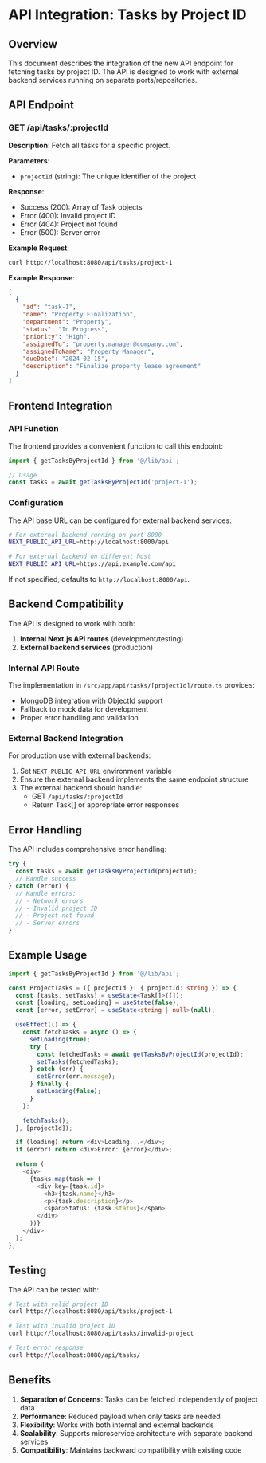 # API Integration: Tasks by Project ID

## Overview

This document describes the integration of the new API endpoint for fetching tasks by project ID. The API is designed to work with external backend services running on separate ports/repositories.

## API Endpoint

### GET /api/tasks/:projectId

**Description**: Fetch all tasks for a specific project.

**Parameters**:
- `projectId` (string): The unique identifier of the project

**Response**:
- Success (200): Array of Task objects
- Error (400): Invalid project ID
- Error (404): Project not found
- Error (500): Server error

**Example Request**:
```bash
curl http://localhost:8080/api/tasks/project-1
```

**Example Response**:
```json
[
  {
    "id": "task-1",
    "name": "Property Finalization",
    "department": "Property",
    "status": "In Progress",
    "priority": "High",
    "assignedTo": "property.manager@company.com",
    "assignedToName": "Property Manager",
    "dueDate": "2024-02-15",
    "description": "Finalize property lease agreement"
  }
]
```

## Frontend Integration

### API Function

The frontend provides a convenient function to call this endpoint:

```typescript
import { getTasksByProjectId } from '@/lib/api';

// Usage
const tasks = await getTasksByProjectId('project-1');
```

### Configuration

The API base URL can be configured for external backend services:

```bash
# For external backend running on port 8000
NEXT_PUBLIC_API_URL=http://localhost:8000/api

# For external backend on different host
NEXT_PUBLIC_API_URL=https://api.example.com/api
```

If not specified, defaults to `http://localhost:8000/api`.

## Backend Compatibility

The API is designed to work with both:
1. **Internal Next.js API routes** (development/testing)
2. **External backend services** (production)

### Internal API Route

The implementation in `/src/app/api/tasks/[projectId]/route.ts` provides:
- MongoDB integration with ObjectId support
- Fallback to mock data for development
- Proper error handling and validation

### External Backend Integration

For production use with external backends:
1. Set `NEXT_PUBLIC_API_URL` environment variable
2. Ensure the external backend implements the same endpoint structure
3. The external backend should handle:
   - GET `/api/tasks/:projectId`
   - Return Task[] or appropriate error responses

## Error Handling

The API includes comprehensive error handling:

```typescript
try {
  const tasks = await getTasksByProjectId(projectId);
  // Handle success
} catch (error) {
  // Handle errors:
  // - Network errors
  // - Invalid project ID
  // - Project not found
  // - Server errors
}
```

## Example Usage

```typescript
import { getTasksByProjectId } from '@/lib/api';

const ProjectTasks = ({ projectId }: { projectId: string }) => {
  const [tasks, setTasks] = useState<Task[]>([]);
  const [loading, setLoading] = useState(false);
  const [error, setError] = useState<string | null>(null);

  useEffect(() => {
    const fetchTasks = async () => {
      setLoading(true);
      try {
        const fetchedTasks = await getTasksByProjectId(projectId);
        setTasks(fetchedTasks);
      } catch (err) {
        setError(err.message);
      } finally {
        setLoading(false);
      }
    };

    fetchTasks();
  }, [projectId]);

  if (loading) return <div>Loading...</div>;
  if (error) return <div>Error: {error}</div>;

  return (
    <div>
      {tasks.map(task => (
        <div key={task.id}>
          <h3>{task.name}</h3>
          <p>{task.description}</p>
          <span>Status: {task.status}</span>
        </div>
      ))}
    </div>
  );
};
```

## Testing

The API can be tested with:

```bash
# Test with valid project ID
curl http://localhost:8080/api/tasks/project-1

# Test with invalid project ID
curl http://localhost:8080/api/tasks/invalid-project

# Test error response
curl http://localhost:8080/api/tasks/
```

## Benefits

1. **Separation of Concerns**: Tasks can be fetched independently of project data
2. **Performance**: Reduced payload when only tasks are needed
3. **Flexibility**: Works with both internal and external backends
4. **Scalability**: Supports microservice architecture with separate backend services
5. **Compatibility**: Maintains backward compatibility with existing code